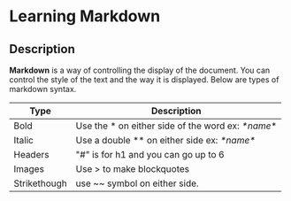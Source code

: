 # Learning Markdown

## Description

**Markdown** is a way of controlling the display of the document. You can control the style of the text and the way it is displayed. Below are types of markdown syntax.

Type | Description
------------ | -------------
Bold | Use the * on either side of the word ex: *\*name*\* 
Italic| Use a double ** on either side ex: **\**name**\**
Headers|"#" is for h1 and you can go up to 6
Images| Use > to make blockquotes
Strikethough| use ~~ symbol on either side. 
